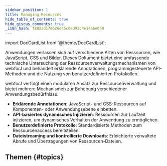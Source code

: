 ```yaml
---
sidebar_position: 1
title: Managing Resources
hide_table_of_contents: true
hide_giscus_comments: true
_i18n_hash: f882ad17e626d45c6ed92c4e14abe040
---
```

<Head>
  <style>{`
  .container {
    max-width: 65em !important;
  }
  `}</style>
</Head>

<!-- vale off -->
import DocCardList from '@theme/DocCardList';

<!-- vale on -->

Anwendungen verlassen sich auf verschiedene Arten von Ressourcen, wie JavaScript, CSS und Bilder. Dieses Dokument bietet eine umfassende technische Untersuchung der Ressourcenverwaltungsmechanismen von webforJ und behandelt erklärende Annotationen, programmgesteuerte API-Methoden und die Nutzung von benutzerdefinierten Protokollen.

webforJ verfolgt einen modularen Ansatz zur Ressourcenverwaltung und bietet mehrere Mechanismen zur Behebung verschiedener Anwendungsbedürfnisse:

- **Erklärende Annotationen**: JavaScript- und CSS-Ressourcen auf Komponenten- oder Anwendungsebene einbetten.
- **API-basiertes dynamisches Injizieren**: Ressourcen zur Laufzeit injizieren, um dynamisches Verhalten der Anwendung zu ermöglichen.
- **Benutzerdefinierte Protokolle**: Standardisierte Methoden zum Ressourcenaccess bereitstellen.
- **Dateistreaming und kontrollierte Downloads**: Erleichterte verwaltete Abrufe und Übertragungen von Ressourcen-Dateien.

## Themen {#topics}

<DocCardList className="topics-section" />
